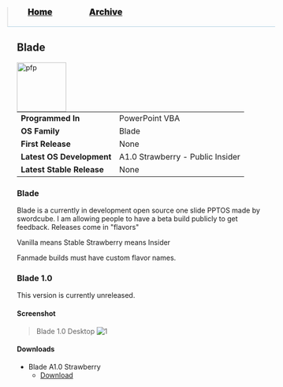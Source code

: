 <blockquote style="background: #0000;border-bottom: 1px solid #B2D2E1;height: 30px;margin: 0 -20px 20px;padding: 0px 20px 9px 40px;">
  <p style=""><a href="https://hexa-one.github.io/pptos-wiki/" style="font-size: 17px;font-weight: 900;font-style: normal;text-shadow: rgba(255,255,255,0.9) 0 1px 0;">Home</a>&nbsp;&nbsp;&nbsp;&nbsp;&nbsp;&nbsp;&nbsp;&nbsp;&nbsp;&nbsp;&nbsp;&nbsp;&nbsp;&nbsp;&nbsp;&nbsp;&nbsp;&nbsp;
    <a href="https://hexa-one.github.io/pptos-wiki/archive/" style="font-size: 17px;font-weight: 900;font-style: normal;text-shadow: rgba(255,255,255,0.9) 0 1px 0;">Archive</a>
  </p>
</blockquote>

## Blade

<a>
  <img align="left" height="100" alt="pfp" src="https://www.baltana.com/files/wallpapers-16/Dark-Black-Background-HD-Wallpaper-40749.jpg" />
</a>

|                           |                                  |
| ------------------------- | -------------------------------- |
| **Programmed In**         | PowerPoint VBA                   |
| **OS Family**             | Blade                            |
| **First Release**         | None                             |
| **Latest OS Development** | A1.0 Strawberry - Public Insider |
| **Latest Stable Release** | None                             |

### Blade

Blade is a currently in development open source one slide PPTOS made by swordcube. I am allowing people to have a beta build publicly to get feedback.
Releases come in "flavors"

Vanilla means Stable
Strawberry means Insider

Fanmade builds must have custom flavor names. 

### Blade 1.0

This version is currently unreleased.

#### Screenshot

> Blade 1.0 Desktop
![1](https://www.baltana.com/files/wallpapers-16/Dark-Black-Background-HD-Wallpaper-40749.jpg)


#### Downloads

- Blade A1.0 Strawberry
    - [Download](https://github.com/swordcube/pptos-wiki/raw/gh-pages/files/Blade/Strawberry_A1.0_0816.pptm)


<body style="background-image: url(https://raw.githubusercontent.com/hexa-one/pptos-wiki/gh-pages/assets/background/background.png);background-repeat: no-repeat;background-attachment: fixed;background-size: cover;">
